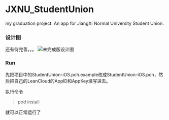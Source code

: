 # JXNU_StudentUnion
my graduation project. An app for JiangXi Normal University Student Union.

### 设计图
还有待完善。。。
![未完成版设计图](https://github.com/zcill/JXNU_StudentUnion/blob/master/ScreenShot/Group.png)

### Run
先把项目中的StudentUnion-iOS.pch.example改成StudentUnion-iOS.pch，然后把自己的LeanCloud的AppID和AppKey填写进去。

执行命令
> pod install

就可以正常运行了